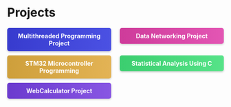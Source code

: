 # Projects


<div style="display: flex; justify-content: space-between; flex-wrap: wrap; gap: 10px;">
  <a href="https://github.com/ZKW0001/Multithreaded_Programming_Project" style="text-decoration:none; flex: 0 1 calc(50% - 10px);">
    <div style="background: linear-gradient(90deg, #373BCE, #4B51E3); color: white; padding: 10px; font-weight: bold; border-radius: 5px; text-align: center; box-shadow: 0px 2px 4px rgba(0, 0, 0, 0.2);">
      Multithreaded Programming Project
    </div>
  </a>
  <a href="https://github.com/ZKW0001/Data_networking_project" style="text-decoration:none; flex: 0 1 calc(50% - 10px);">
    <div style="background: linear-gradient(90deg, #CE3B9A, #E356B4); color: white; padding: 10px; font-weight: bold; border-radius: 5px; text-align: center; box-shadow: 0px 2px 4px rgba(0, 0, 0, 0.2);">
      Data Networking Project
    </div>
  </a>
  <a href="https://github.com/ZKW0001/STM32_microcontroller_programming" style="text-decoration:none; flex: 0 1 calc(50% - 10px);">
    <div style="background: linear-gradient(90deg, #CE9F3B, #E3B355); color: white; padding: 10px; font-weight: bold; border-radius: 5px; text-align: center; box-shadow: 0px 2px 4px rgba(0, 0, 0, 0.2);">
      STM32 Microcontroller Programming
    </div>
  </a>
  <a href="https://github.com/ZKW0001/Statistical_Analysis_Using_C_on_Engineering_Datasets" style="text-decoration:none; flex: 0 1 calc(50% - 10px);">
    <div style="background: linear-gradient(90deg, #3BCE6F, #56E388); color: white; padding: 10px; font-weight: bold; border-radius: 5px; text-align: center; box-shadow: 0px 2px 4px rgba(0, 0, 0, 0.2);">
      Statistical Analysis Using C
    </div>
  </a>
  <a href="https://github.com/ZKW0001/WebCalculator_Project" style="text-decoration:none; flex: 0 1 calc(50% - 10px);">
    <div style="background: linear-gradient(90deg, #6B3BCE, #8856E3); color: white; padding: 10px; font-weight: bold; border-radius: 5px; text-align: center; box-shadow: 0px 2px 4px rgba(0, 0, 0, 0.2);">
      WebCalculator Project
    </div>
  </a>
</div>
